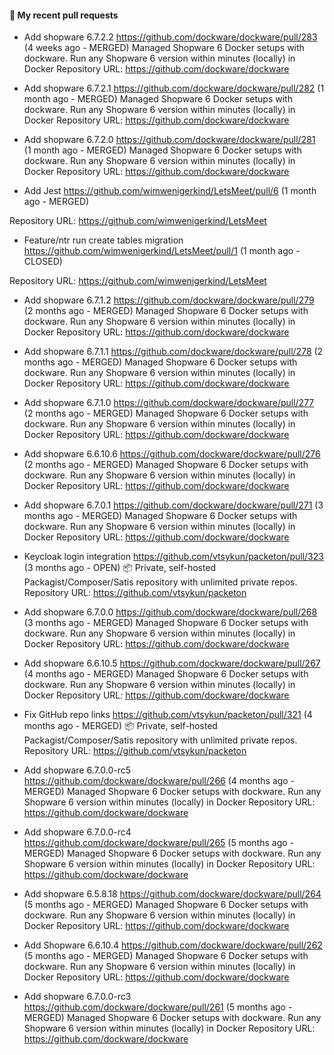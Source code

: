 #### 🔀 My recent pull requests

- Add shopware 6.7.2.2
https://github.com/dockware/dockware/pull/283
(4 weeks ago - MERGED)
Managed Shopware 6 Docker setups with dockware. Run any Shopware 6 version within minutes (locally) in Docker
Repository URL: https://github.com/dockware/dockware

- Add shopware 6.7.2.1
https://github.com/dockware/dockware/pull/282
(1 month ago - MERGED)
Managed Shopware 6 Docker setups with dockware. Run any Shopware 6 version within minutes (locally) in Docker
Repository URL: https://github.com/dockware/dockware

- Add shopware 6.7.2.0
https://github.com/dockware/dockware/pull/281
(1 month ago - MERGED)
Managed Shopware 6 Docker setups with dockware. Run any Shopware 6 version within minutes (locally) in Docker
Repository URL: https://github.com/dockware/dockware

- Add Jest
https://github.com/wimwenigerkind/LetsMeet/pull/6
(1 month ago - MERGED)

Repository URL: https://github.com/wimwenigerkind/LetsMeet

- Feature/ntr run create tables migration
https://github.com/wimwenigerkind/LetsMeet/pull/1
(1 month ago - CLOSED)

Repository URL: https://github.com/wimwenigerkind/LetsMeet

- Add shopware 6.7.1.2
https://github.com/dockware/dockware/pull/279
(2 months ago - MERGED)
Managed Shopware 6 Docker setups with dockware. Run any Shopware 6 version within minutes (locally) in Docker
Repository URL: https://github.com/dockware/dockware

- Add shopware 6.7.1.1
https://github.com/dockware/dockware/pull/278
(2 months ago - MERGED)
Managed Shopware 6 Docker setups with dockware. Run any Shopware 6 version within minutes (locally) in Docker
Repository URL: https://github.com/dockware/dockware

- Add shopware 6.7.1.0
https://github.com/dockware/dockware/pull/277
(2 months ago - MERGED)
Managed Shopware 6 Docker setups with dockware. Run any Shopware 6 version within minutes (locally) in Docker
Repository URL: https://github.com/dockware/dockware

- Add shopware 6.6.10.6
https://github.com/dockware/dockware/pull/276
(2 months ago - MERGED)
Managed Shopware 6 Docker setups with dockware. Run any Shopware 6 version within minutes (locally) in Docker
Repository URL: https://github.com/dockware/dockware

- Add shopware 6.7.0.1
https://github.com/dockware/dockware/pull/271
(3 months ago - MERGED)
Managed Shopware 6 Docker setups with dockware. Run any Shopware 6 version within minutes (locally) in Docker
Repository URL: https://github.com/dockware/dockware

- Keycloak login integration
https://github.com/vtsykun/packeton/pull/323
(3 months ago - OPEN)
:package: Private, self-hosted Packagist/Composer/Satis repository with unlimited private repos.
Repository URL: https://github.com/vtsykun/packeton

- Add shopware 6.7.0.0
https://github.com/dockware/dockware/pull/268
(3 months ago - MERGED)
Managed Shopware 6 Docker setups with dockware. Run any Shopware 6 version within minutes (locally) in Docker
Repository URL: https://github.com/dockware/dockware

- Add shopware 6.6.10.5
https://github.com/dockware/dockware/pull/267
(4 months ago - MERGED)
Managed Shopware 6 Docker setups with dockware. Run any Shopware 6 version within minutes (locally) in Docker
Repository URL: https://github.com/dockware/dockware

- Fix GitHub repo links
https://github.com/vtsykun/packeton/pull/321
(4 months ago - MERGED)
:package: Private, self-hosted Packagist/Composer/Satis repository with unlimited private repos.
Repository URL: https://github.com/vtsykun/packeton

- Add shopware 6.7.0.0-rc5
https://github.com/dockware/dockware/pull/266
(4 months ago - MERGED)
Managed Shopware 6 Docker setups with dockware. Run any Shopware 6 version within minutes (locally) in Docker
Repository URL: https://github.com/dockware/dockware

- Add shopware 6.7.0.0-rc4
https://github.com/dockware/dockware/pull/265
(5 months ago - MERGED)
Managed Shopware 6 Docker setups with dockware. Run any Shopware 6 version within minutes (locally) in Docker
Repository URL: https://github.com/dockware/dockware

- Add shopware 6.5.8.18
https://github.com/dockware/dockware/pull/264
(5 months ago - MERGED)
Managed Shopware 6 Docker setups with dockware. Run any Shopware 6 version within minutes (locally) in Docker
Repository URL: https://github.com/dockware/dockware

- Add Shopware 6.6.10.4
https://github.com/dockware/dockware/pull/262
(5 months ago - MERGED)
Managed Shopware 6 Docker setups with dockware. Run any Shopware 6 version within minutes (locally) in Docker
Repository URL: https://github.com/dockware/dockware

- Add shopware 6.7.0.0-rc3
https://github.com/dockware/dockware/pull/261
(5 months ago - MERGED)
Managed Shopware 6 Docker setups with dockware. Run any Shopware 6 version within minutes (locally) in Docker
Repository URL: https://github.com/dockware/dockware
